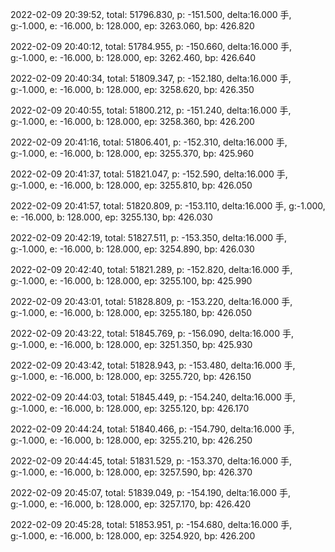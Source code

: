 2022-02-09 20:39:52, total: 51796.830, p: -151.500, delta:16.000 手, g:-1.000, e: -16.000, b: 128.000, ep: 3263.060, bp: 426.820

2022-02-09 20:40:12, total: 51784.955, p: -150.660, delta:16.000 手, g:-1.000, e: -16.000, b: 128.000, ep: 3262.460, bp: 426.640

2022-02-09 20:40:34, total: 51809.347, p: -152.180, delta:16.000 手, g:-1.000, e: -16.000, b: 128.000, ep: 3258.620, bp: 426.350

2022-02-09 20:40:55, total: 51800.212, p: -151.240, delta:16.000 手, g:-1.000, e: -16.000, b: 128.000, ep: 3258.360, bp: 426.200

2022-02-09 20:41:16, total: 51806.401, p: -152.310, delta:16.000 手, g:-1.000, e: -16.000, b: 128.000, ep: 3255.370, bp: 425.960

2022-02-09 20:41:37, total: 51821.047, p: -152.590, delta:16.000 手, g:-1.000, e: -16.000, b: 128.000, ep: 3255.810, bp: 426.050

2022-02-09 20:41:57, total: 51820.809, p: -153.110, delta:16.000 手, g:-1.000, e: -16.000, b: 128.000, ep: 3255.130, bp: 426.030

2022-02-09 20:42:19, total: 51827.511, p: -153.350, delta:16.000 手, g:-1.000, e: -16.000, b: 128.000, ep: 3254.890, bp: 426.030

2022-02-09 20:42:40, total: 51821.289, p: -152.820, delta:16.000 手, g:-1.000, e: -16.000, b: 128.000, ep: 3255.100, bp: 425.990

2022-02-09 20:43:01, total: 51828.809, p: -153.220, delta:16.000 手, g:-1.000, e: -16.000, b: 128.000, ep: 3255.180, bp: 426.050

2022-02-09 20:43:22, total: 51845.769, p: -156.090, delta:16.000 手, g:-1.000, e: -16.000, b: 128.000, ep: 3251.350, bp: 425.930

2022-02-09 20:43:42, total: 51828.943, p: -153.480, delta:16.000 手, g:-1.000, e: -16.000, b: 128.000, ep: 3255.720, bp: 426.150

2022-02-09 20:44:03, total: 51845.449, p: -154.240, delta:16.000 手, g:-1.000, e: -16.000, b: 128.000, ep: 3255.120, bp: 426.170

2022-02-09 20:44:24, total: 51840.466, p: -154.790, delta:16.000 手, g:-1.000, e: -16.000, b: 128.000, ep: 3255.210, bp: 426.250

2022-02-09 20:44:45, total: 51831.529, p: -153.370, delta:16.000 手, g:-1.000, e: -16.000, b: 128.000, ep: 3257.590, bp: 426.370

2022-02-09 20:45:07, total: 51839.049, p: -154.190, delta:16.000 手, g:-1.000, e: -16.000, b: 128.000, ep: 3257.170, bp: 426.420

2022-02-09 20:45:28, total: 51853.951, p: -154.680, delta:16.000 手, g:-1.000, e: -16.000, b: 128.000, ep: 3254.920, bp: 426.200